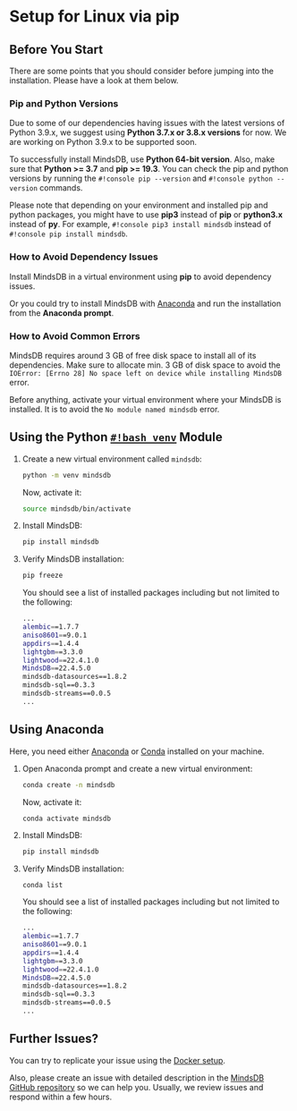 # Setup for Linux via pip

## Before You Start

There are some points that you should consider before jumping into the installation. Please have a look at them below.

### Pip and Python Versions

Due to some of our dependencies having issues with the latest versions of Python 3.9.x, we suggest using **Python 3.7.x or 3.8.x versions** for now. We are working on Python 3.9.x to be supported soon.

To successfully install MindsDB, use **Python 64-bit version**. Also, make sure that **Python >= 3.7** and **pip >= 19.3**. You can check the pip and python versions by running the `#!console pip --version` and `#!console python --version` commands.

Please note that depending on your environment and installed pip and python packages, you might have to use **pip3** instead of **pip** or **python3.x** instead of **py**. For example, `#!console pip3 install mindsdb` instead of `#!console pip install mindsdb`.

### How to Avoid Dependency Issues

Install MindsDB in a virtual environment using **pip** to avoid dependency issues.

Or you could try to install MindsDB with [Anaconda](https://www.anaconda.com/products/individual) and run the installation from the **Anaconda prompt**.

### How to Avoid Common Errors

MindsDB requires around 3 GB of free disk space to install all of its dependencies. Make sure to allocate min. 3 GB of disk space to avoid the `IOError: [Errno 28] No space left on device while installing MindsDB` error.

Before anything, activate your virtual environment where your MindsDB is installed. It is to avoid the `No module named mindsdb` error.

## Using the Python [`#!bash venv`](https://docs.python.org/3/library/venv.html) Module

1. Create a new virtual environment called `mindsdb`:

    ```bash
    python -m venv mindsdb
    ```

    Now, activate it:

    ```bash
    source mindsdb/bin/activate
    ```

2. Install MindsDB:

    ```bash
    pip install mindsdb
    ```

3. Verify MindsDB installation:

    ```bash
    pip freeze
    ```

    You should see a list of installed packages including but not limited to the following:

    ```bash
    ...
    alembic==1.7.7
    aniso8601==9.0.1
    appdirs==1.4.4
    lightgbm==3.3.0
    lightwood==22.4.1.0
    MindsDB==22.4.5.0
    mindsdb-datasources==1.8.2
    mindsdb-sql==0.3.3
    mindsdb-streams==0.0.5
    ...
    ```

## Using Anaconda

Here, you need either [Anaconda](https://www.anaconda.com/products/individual) or [Conda](https://conda.io/projects/conda/en/latest/index.html)
installed on your machine.

1. Open Anaconda prompt and create a new virtual environment:
    
    ```bash
    conda create -n mindsdb
    ```

    Now, activate it:

    ```bash
    conda activate mindsdb
    ```

2. Install MindsDB:

    ```bash
    pip install mindsdb
    ```

3. Verify MindsDB installation:

    ```bach 
    conda list
    ```

    You should see a list of installed packages including but not limited to the following:

    ```bash
    ...
    alembic==1.7.7
    aniso8601==9.0.1
    appdirs==1.4.4
    lightgbm==3.3.0
    lightwood==22.4.1.0
    MindsDB==22.4.5.0
    mindsdb-datasources==1.8.2
    mindsdb-sql==0.3.3
    mindsdb-streams==0.0.5
    ...
    ```

## Further Issues?

You can try to replicate your issue using the [Docker setup](/setup/self-hosted/docker/).

Also, please create an issue with detailed description in the [MindsDB GitHub repository](https://github.com/mindsdb/mindsdb/issues) so we can help you. Usually, we review issues and respond within a few hours.
